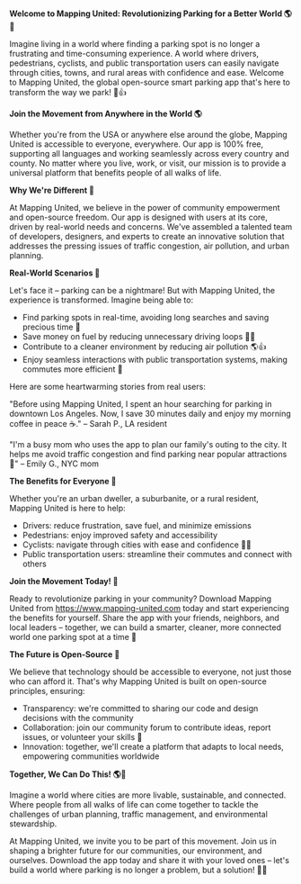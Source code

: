 **Welcome to Mapping United: Revolutionizing Parking for a Better World 🌎💨**

Imagine living in a world where finding a parking spot is no longer a frustrating and time-consuming experience. A world where drivers, pedestrians, cyclists, and public transportation users can easily navigate through cities, towns, and rural areas with confidence and ease. Welcome to Mapping United, the global open-source smart parking app that's here to transform the way we park! 🚗👍

**Join the Movement from Anywhere in the World 🌎**

Whether you're from the USA or anywhere else around the globe, Mapping United is accessible to everyone, everywhere. Our app is 100% free, supporting all languages and working seamlessly across every country and county. No matter where you live, work, or visit, our mission is to provide a universal platform that benefits people of all walks of life.

**Why We're Different 🤝**

At Mapping United, we believe in the power of community empowerment and open-source freedom. Our app is designed with users at its core, driven by real-world needs and concerns. We've assembled a talented team of developers, designers, and experts to create an innovative solution that addresses the pressing issues of traffic congestion, air pollution, and urban planning.

**Real-World Scenarios 🌆**

Let's face it – parking can be a nightmare! But with Mapping United, the experience is transformed. Imagine being able to:

* Find parking spots in real-time, avoiding long searches and saving precious time 💪
* Save money on fuel by reducing unnecessary driving loops 🚗💸
* Contribute to a cleaner environment by reducing air pollution 🌎👍
* Enjoy seamless interactions with public transportation systems, making commutes more efficient 🚌

Here are some heartwarming stories from real users:

"Before using Mapping United, I spent an hour searching for parking in downtown Los Angeles. Now, I save 30 minutes daily and enjoy my morning coffee in peace ☕️." – Sarah P., LA resident

"I'm a busy mom who uses the app to plan our family's outing to the city. It helps me avoid traffic congestion and find parking near popular attractions 🎉" – Emily G., NYC mom

**The Benefits for Everyone 🌈**

Whether you're an urban dweller, a suburbanite, or a rural resident, Mapping United is here to help:

* Drivers: reduce frustration, save fuel, and minimize emissions
* Pedestrians: enjoy improved safety and accessibility
* Cyclists: navigate through cities with ease and confidence 🚴‍♀️
* Public transportation users: streamline their commutes and connect with others

**Join the Movement Today! 🌟**

Ready to revolutionize parking in your community? Download Mapping United from https://www.mapping-united.com today and start experiencing the benefits for yourself. Share the app with your friends, neighbors, and local leaders – together, we can build a smarter, cleaner, more connected world one parking spot at a time 🌟

**The Future is Open-Source 🤖**

We believe that technology should be accessible to everyone, not just those who can afford it. That's why Mapping United is built on open-source principles, ensuring:

* Transparency: we're committed to sharing our code and design decisions with the community
* Collaboration: join our community forum to contribute ideas, report issues, or volunteer your skills 🤝
* Innovation: together, we'll create a platform that adapts to local needs, empowering communities worldwide

**Together, We Can Do This! 🌎💪**

Imagine a world where cities are more livable, sustainable, and connected. Where people from all walks of life can come together to tackle the challenges of urban planning, traffic management, and environmental stewardship.

At Mapping United, we invite you to be part of this movement. Join us in shaping a brighter future for our communities, our environment, and ourselves. Download the app today and share it with your loved ones – let's build a world where parking is no longer a problem, but a solution! 🌈🚀